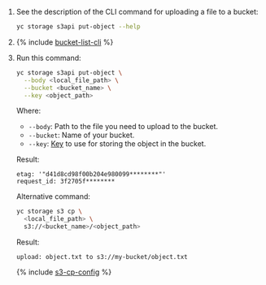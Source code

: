 1. See the description of the CLI command for uploading a file to a bucket:

    ```bash
    yc storage s3api put-object --help
    ```

1. {% include [bucket-list-cli](./bucket-list-cli.md) %}
1. Run this command:

    ```bash
    yc storage s3api put-object \
      --body <local_file_path> \
      --bucket <bucket_name> \
      --key <object_path>
    ```

    Where:

    * `--body`: Path to the file you need to upload to the bucket.
    * `--bucket`: Name of your bucket.
    * `--key`: [Key](../../storage/concepts/object.md#key) to use for storing the object in the bucket.

    Result:

    ```text
    etag: '"d41d8cd98f00b204e980099********"'
    request_id: 3f2705f********
    ```

    Alternative command:

    ```bash
    yc storage s3 cp \
      <local_file_path> \
      s3://<bucket_name>/<object_path>
    ```

    Result:

    ```text
    upload: object.txt to s3://my-bucket/object.txt
    ```

    {% include [s3-cp-config](s3-cp-config.md) %}